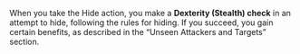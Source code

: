 When you take the Hide action, you make a **Dexterity (Stealth) check** in an attempt to hide, following the rules for hiding. If you succeed, you gain certain benefits, as described in the “Unseen Attackers and Targets” section.
